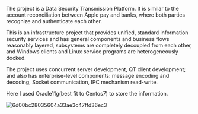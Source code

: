 The project is a Data Security Transmission Platform. It is similar to the account reconciliation between Apple pay and banks, where both parties recognize and authenticate each other. 

This is an infrastructure project that provides unified, standard information security services and has general components and business flows reasonably layered, subsystems are completely decoupled from each other, and Windows clients and Linux service programs are heterogeneously docked. 

The project uses concurrent server development, QT client development; and also has enterprise-level components: message encoding and decoding, Socket communication, IPC mechanism read-write. 

Here I used Oracle11g(best fit to Centos7) to store the information.

![6d00bc28035604a33ae3c47ffd36ec3](https://github.com/Chufeng-Jiang/OpenSSL_Secure_Data_Transmission_Platform/assets/80246982/9ebe242a-45ac-4154-9a12-d965269318f3)

